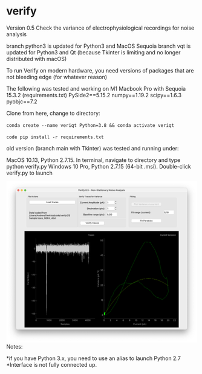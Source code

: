 # verify

Version 0.5
Check the variance of electrophysiological recordings for noise analysis

branch python3 is updated for Python3 and MacOS Sequoia 
branch vqt is updated for Python3 and Qt (because Tkinter is limiting and no longer distributed with macOS)

To run Verify on modern hardware, you need versions of packages that are not bleeding edge (for whatever reason)



The following was tested and working on M1 Macbook Pro with Sequoia 15.3.2 
(requirements.txt)
PySide2==5.15.2
numpy==1.19.2
scipy==1.6.3
pyobjc==7.2

Clone from here, change to directory:

`conda create --name veriqt Python=3.8 && conda activate veriqt`

`code pip install -r requirements.txt`

old version (branch main with Tkinter) was tested and running under:

  MacOS 10.13, Python 2.7.15. In terminal, navigate to directory and type python verify.py
  Windows 10 Pro, Python 2.7.15 (64-bit .msi). Double-click verify.py to launch
  
![ScreenShot](/screenshots/veriQt.png) 
Notes: 

*if you have Python 3.x, you need to use an alias to launch Python 2.7
*Interface is not fully connected up. 
